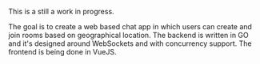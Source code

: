 This is a still a work in progress.

The goal is to create a web based chat app in which users can create and join rooms based on geographical location. The backend is written in GO and it's designed around WebSockets and with concurrency support. The frontend is being done in VueJS.